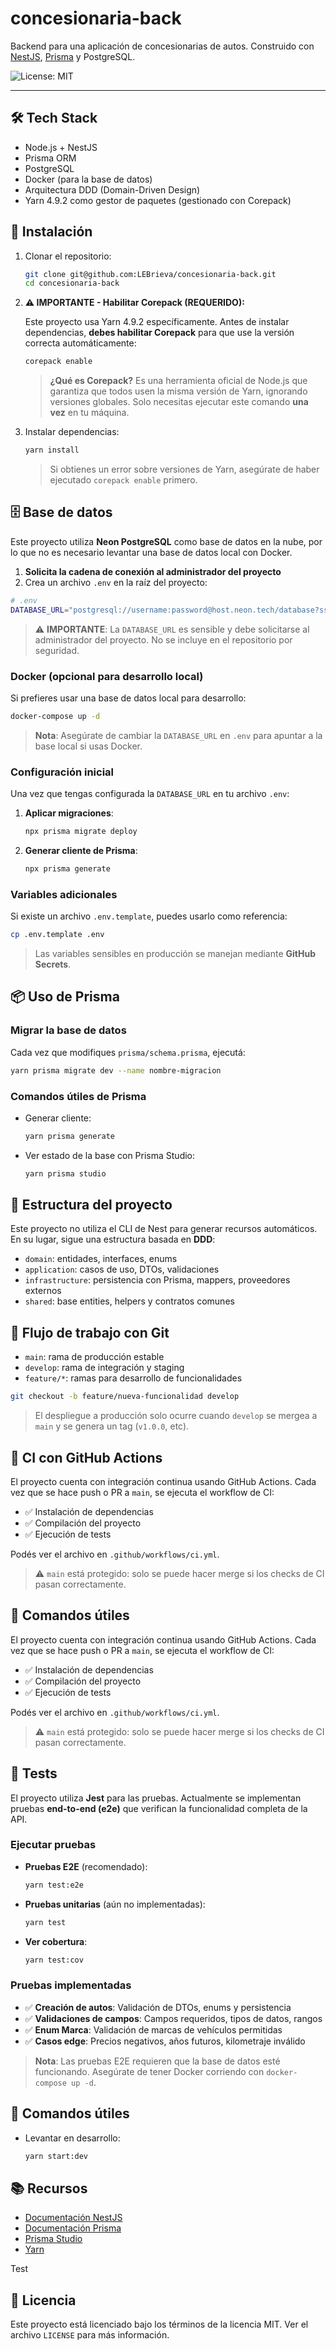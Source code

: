 # concesionaria-back

Backend para una aplicación de concesionarias de autos.
Construido con [NestJS](https://nestjs.com/), [Prisma](https://www.prisma.io/) y PostgreSQL.

![License: MIT](https://img.shields.io/badge/License-MIT-yellow.svg)

---

## 🛠 Tech Stack

- Node.js + NestJS
- Prisma ORM
- PostgreSQL
- Docker (para la base de datos)
- Arquitectura DDD (Domain-Driven Design)
- Yarn 4.9.2 como gestor de paquetes (gestionado con Corepack)

## 🚀 Instalación

1. Clonar el repositorio:

   ```bash
   git clone git@github.com:LEBrieva/concesionaria-back.git
   cd concesionaria-back
   ```

2. **⚠️ IMPORTANTE - Habilitar Corepack (REQUERIDO):**

   Este proyecto usa Yarn 4.9.2 específicamente. Antes de instalar dependencias, **debes habilitar Corepack** para que use la versión correcta automáticamente:

   ```bash
   corepack enable
   ```

   > **¿Qué es Corepack?** Es una herramienta oficial de Node.js que garantiza que todos usen la misma versión de Yarn, ignorando versiones globales. Solo necesitas ejecutar este comando **una vez** en tu máquina.

3. Instalar dependencias:

   ```bash
   yarn install
   ```

   > Si obtienes un error sobre versiones de Yarn, asegúrate de haber ejecutado `corepack enable` primero.

## 🗄️ Base de datos

Este proyecto utiliza **Neon PostgreSQL** como base de datos en la nube, por lo que no es necesario levantar una base de datos local con Docker.

1. **Solicita la cadena de conexión al administrador del proyecto**
2. Crea un archivo `.env` en la raíz del proyecto:

```bash
# .env
DATABASE_URL="postgresql://username:password@host.neon.tech/database?sslmode=require"
```

> ⚠️ **IMPORTANTE**: La `DATABASE_URL` es sensible y debe solicitarse al administrador del proyecto. No se incluye en el repositorio por seguridad.

### Docker (opcional para desarrollo local)

Si prefieres usar una base de datos local para desarrollo:

```bash
docker-compose up -d
```

> **Nota**: Asegúrate de cambiar la `DATABASE_URL` en `.env` para apuntar a la base local si usas Docker.

### Configuración inicial

Una vez que tengas configurada la `DATABASE_URL` en tu archivo `.env`:

1. **Aplicar migraciones**:
   ```bash
   npx prisma migrate deploy
   ```

2. **Generar cliente de Prisma**:
   ```bash
   npx prisma generate
   ```

### Variables adicionales

Si existe un archivo `.env.template`, puedes usarlo como referencia:

```bash
cp .env.template .env
```

> Las variables sensibles en producción se manejan mediante **GitHub Secrets**.

## 📦 Uso de Prisma

### Migrar la base de datos

Cada vez que modifiques `prisma/schema.prisma`, ejecutá:

```bash
yarn prisma migrate dev --name nombre-migracion
```

### Comandos útiles de Prisma

- Generar cliente:

  ```bash
  yarn prisma generate
  ```

- Ver estado de la base con Prisma Studio:

  ```bash
  yarn prisma studio
  ```

## 🧱 Estructura del proyecto

Este proyecto no utiliza el CLI de Nest para generar recursos automáticos. En su lugar, sigue una estructura basada en **DDD**:

- `domain`: entidades, interfaces, enums
- `application`: casos de uso, DTOs, validaciones
- `infrastructure`: persistencia con Prisma, mappers, proveedores externos
- `shared`: base entities, helpers y contratos comunes

## 🔁 Flujo de trabajo con Git

- `main`: rama de producción estable
- `develop`: rama de integración y staging
- `feature/*`: ramas para desarrollo de funcionalidades

```bash
git checkout -b feature/nueva-funcionalidad develop
```

> El despliegue a producción solo ocurre cuando `develop` se mergea a `main` y se genera un tag (`v1.0.0`, etc).

## 🧪 CI con GitHub Actions


El proyecto cuenta con integración continua usando GitHub Actions.
Cada vez que se hace push o PR a `main`, se ejecuta el workflow de CI:

- ✅ Instalación de dependencias
- ✅ Compilación del proyecto
- ✅ Ejecución de tests

Podés ver el archivo en `.github/workflows/ci.yml`.

> ⚠️ `main` está protegido: solo se puede hacer merge si los checks de CI pasan correctamente.

## 🧪 Comandos útiles

El proyecto cuenta con integración continua usando GitHub Actions.
Cada vez que se hace push o PR a `main`, se ejecuta el workflow de CI:

- ✅ Instalación de dependencias
- ✅ Compilación del proyecto
- ✅ Ejecución de tests

Podés ver el archivo en `.github/workflows/ci.yml`.

> ⚠️ `main` está protegido: solo se puede hacer merge si los checks de CI pasan correctamente.

## 🧪 Tests

El proyecto utiliza **Jest** para las pruebas. Actualmente se implementan pruebas **end-to-end (e2e)** que verifican la funcionalidad completa de la API.

### Ejecutar pruebas

- **Pruebas E2E** (recomendado):

  ```bash
  yarn test:e2e
  ```

- **Pruebas unitarias** (aún no implementadas):

  ```bash
  yarn test
  ```

- **Ver cobertura**:

  ```bash
  yarn test:cov
  ```

### Pruebas implementadas

- ✅ **Creación de autos**: Validación de DTOs, enums y persistencia
- ✅ **Validaciones de campos**: Campos requeridos, tipos de datos, rangos
- ✅ **Enum Marca**: Validación de marcas de vehículos permitidas
- ✅ **Casos edge**: Precios negativos, años futuros, kilometraje inválido

> **Nota**: Las pruebas E2E requieren que la base de datos esté funcionando. Asegúrate de tener Docker corriendo con `docker-compose up -d`.

## 🧪 Comandos útiles

- Levantar en desarrollo:

  ```bash
  yarn start:dev
  ```

## 📚 Recursos

- [Documentación NestJS](https://docs.nestjs.com)
- [Documentación Prisma](https://www.prisma.io/docs)
- [Prisma Studio](https://www.prisma.io/studio)
- [Yarn](https://classic.yarnpkg.com/en/docs/)

Test

## 📝 Licencia

Este proyecto está licenciado bajo los términos de la licencia MIT. Ver el archivo `LICENSE` para más información.
